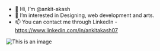 - 👋 Hi, I’m @ankit-akash
- 👀 I’m interested in Designing, web development and arts.
- 📫 You can contact me through LinkedIn -https://www.linkedin.com/in/ankitakash07

<!---
ankit-akash/ankit-akash is a ✨ special ✨ repository because its `README.md` (this file) appears on your GitHub profile.
You can click the Preview link to take a look at your changes.
--->
![This is an image](https://www.google.com/url?sa=i&url=https%3A%2F%2Femojipedia.org%2Fwaving-hand%2F&psig=AOvVaw21Qnpsigb3nIH5O3b1u-vA&ust=1665946835922000&source=images&cd=vfe&ved=0CA0QjRxqFwoTCKDu0N_14voCFQAAAAAdAAAAABAI)
